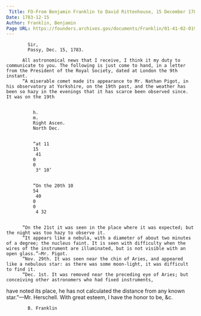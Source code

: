 ```yaml
---
 Title: FO-From Benjamin Franklin to David Rittenhouse, 15 December 1783
Date: 1783-12-15
Author: Franklin, Benjamin
Page URL: https://founders.archives.gov/documents/Franklin/01-41-02-0198
---
```


          
            Sir,
            Passy, Dec. 15, 1783.
          
          All astronomical news that I receive, I think it my duty to communicate to you. The following is just come to hand, in a letter from the President of the Royal Society, dated at London the 9th instant.
          “A miserable comet made its appearance to Mr. Nathan Pigot, in his observatory at Yorkshire, on the 19th past, and the weather has been so hazy in the evenings that it has scarce been observed since. It was on the 19th
          
            
              h.
              m.
              Right Ascen.
              North Dec.
            
            
              “at 11
              15
               41
              0
              0
               3° 10’
            
            
              “On the 20th 10
              54
               40
              0
              0
               4 32
            
          
          “On the 21st it was seen in the place where it was expected; but the night was too hazy to observe it.
          “It appears like a nebula, with a diameter of about two minutes of a degree; the nucleus faint. It is seen with difficulty when the wires of the instrument are illuminated, but is not visible with an open glass.”—Mr. Pigot.
          “Nov. 29th. It was seen near the chin of Aries, and appeared like a nebulous star: as there was some moon-light, it was difficult to find it.
          “Dec. 1st. It was removed near the preceding eye of Aries; but conceiving other astronomers who had fixed instruments,

have noted its place, he has not calculated the distance from any known star.”—Mr. Herschell.
          With great esteem, I have the honor to be, &c.
          
            B. Franklin
          
        
